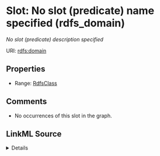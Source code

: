 

# Slot: No slot (predicate) name specified (rdfs_domain)


_No slot (predicate) description specified_







URI: [rdfs:domain](http://www.w3.org/2000/01/rdf-schema#domain)



<!-- no inheritance hierarchy -->








## Properties

* Range: [RdfsClass](../classes/RdfsClass.md)





## Comments

* No occurrences of this slot in the graph.



## LinkML Source

<details>

```yaml
name: rdfs_domain
description: No slot (predicate) description specified
title: No slot (predicate) name specified
comments:
- No occurrences of this slot in the graph.
from_schema: sawgraph-kg
rank: 1000
slot_uri: rdfs:domain
alias: rdfs_domain
range: rdfs_Class

```
</details>